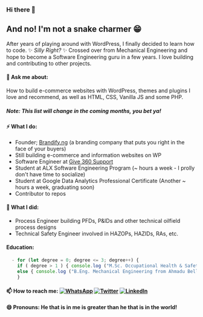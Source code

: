 ### Hi there 👋

## And no! I'm not a snake charmer 😁

After years of playing around with WordPress, I finally decided to learn how to code. ✨ _Silly Right?_ ✨ Crossed over from Mechanical Engineering and hope to become a Software Engineering guru in a few years. I love building and contributing to other projects.

#### 💬 Ask me about:
How to build e-commerce websites with WordPress, themes and plugins I love and recommend, as well as HTML, CSS, Vanilla JS and some PHP.
##### Note: This list will change in the coming months, you bet ya!

#### ⚡ What I do:
  - Founder; [Brandify.ng](https://github.com/brandify-ng) (a branding company that puts you right in the face of your buyers)
  - Still building e-commerce and information websites on WP
  - Software Engineer at [Give 360 Support](https://give360support.com)
  - Student at ALX Software Engineering Program (~ hours a week - I prolly don't have time to socialize)
  - Student at Google Data Analytics Professional Certificate (Another ~ hours a week, graduating soon)
  - Contributor to repos

#### 🌱 What I did:
  - Process Engineer building PFDs, P&IDs and other technical oilfield process designs
  - Technical Safety Engineer involved in HAZOPs, HAZIDs, RAs, etc.

#### Education:
```javascript
  - for (let degree = 0; degree <= 3; degree++) {
    if ( degree > 1 ) { console.log ("M.Sc. Occupational Health & Safety from University of Port Harcourt"); }     
    else { console.log ("B.Eng. Mechanical Engineering from Ahmadu Bello University, Zaria"); } 
    }
```
#### 📫 How to reach me: <a href="https://wa.me/2349091901021/" target="_blank"><img alt="WhatsApp" src="https://img.shields.io/badge/whatsapp-%2366FF00.svg?&style=flat&logo=whatsapp&logoColor=white" /></a> <a href="https://twitter.com/jebuboy/" target="_blank"><img alt="Twitter" src="https://img.shields.io/badge/twitter-%231DA1F2.svg?&style=flat&logo=twitter&logoColor=white" /></a> <a href="https://www.linkedin.com/in/ladetunji-osibanjo/" target="_blank"><img alt="LinkedIn" src="https://img.shields.io/badge/linkedin-%230077B5.svg?&style=flat&logo=linkedin&logoColor=white" /></a>

#### 😄 Pronouns: He that is in me is greater than he that is in the world!

